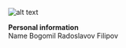 ![alt text](https://avatars0.githubusercontent.com/u/19855376?s=150 "Boogomil Filipov")

**Personal information**  
Name Bogomil Radoslavov Filipov

